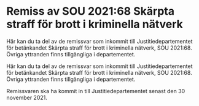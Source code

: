 # Remiss av SOU 2021:68 Skärpta straff för brott i kriminella nätverk

Här kan du ta del av de remissvar som inkommit till Justitiedepartementet för betänkandet Skärpta straff för brott i krimi­nella nätverk, SOU 2021:68. Övriga yttranden finns tillgängliga i departementet.

Här kan du ta del av de remissvar som inkommit till Justitiedepartementet för betänkandet Skärpta straff för brott i krimi­nella nätverk, SOU 2021:68. Övriga yttranden finns tillgängliga i departementet.

Remissvaren ska ha kommit in till Justitie­departe­mentet senast den 30 november 2021.
